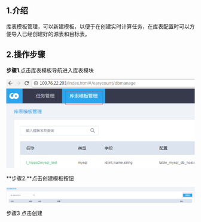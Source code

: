 ## 1.介绍

库表模板管理，可以新建模板，以便于在创建实时计算任务，在库表配置时可以方便导入已经创建好的源表和目标表。

## 2.操作步骤

**步骤1**.点击库表模板导航进入库表模块

![](/实时计算/库表模板管理/database_model_manage1.png)

**步骤2.**点击创建模板按钮

![](/实时计算/库表模板管理/database_model_manage2.png)

步骤3 点击创建







